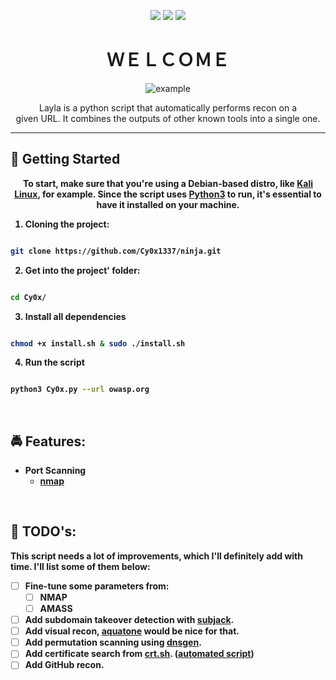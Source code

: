 
<p align="center">
  <img src="https://img.shields.io/badge/LICENSE-MIT-purple?style=for-the-badge">
  <img src="https://img.shields.io/badge/VERSION-1.0-purple?style=for-the-badge">
  <img src="https://img.shields.io/badge/PYTHON-purple?style=for-the-badge">
  
</p>
  
<h1 align="center">ＷＥＬＣＯＭＥ</h1>

<div align="center">
  <img src="https://b.top4top.io/p_2620fnslu1.png" alt="example">
</div>

<p align="center">Layla is a python script that automatically performs recon on a </br>given URL. It combines the outputs of other known tools into a single one.</p>

****

## :rocket: Getting Started
<p align="center"><b>To start, make sure that you're using a Debian-based distro, like <a href="https://www.kali.org/get-kali/">Kali Linux</a>, for example. Since the script uses <a href="https://www.python.org/downloads/">Python3</a> to run, it's essential to have it installed on your machine.<b></p>

  1. Cloning the project:</br>
  ```bash
  
  git clone https://github.com/Cy0x1337/ninja.git
  
  ```
  2. Get into the project' folder:</br>
  ```bash
  
  cd Cy0x/
  
  ```
  3. Install all dependencies
  ```bash
  
  chmod +x install.sh & sudo ./install.sh
  
  ```
  4. Run the script
  ```bash
  
  python3 Cy0x.py --url owasp.org
  
  ```
 </br>

## 	:oncoming_police_car: Features:


* Port Scanning</br>
  * <a href="https://nmap.org/">nmap</a>



 </br>

## 	:pencil: TODO's:
This script needs a lot of improvements, which I'll definitely add with time. I'll list some of them below:
- [ ] Fine-tune some parameters from:
  - [ ] NMAP
  - [ ] AMASS
- [ ] Add subdomain takeover detection with <a href="https://github.com/haccer/subjack">subjack</a>.
- [ ] Add visual recon, <a href="https://github.com/michenriksen/aquatone">aquatone</a> would be nice for that.
- [ ] Add permutation scanning using <a href="https://github.com/ProjectAnte/dnsgen">dnsgen</a>.
- [ ] Add certificate search from <a href="https://crt.sh/">crt.sh</a>. (<a href="https://github.com/eslam3kl/crtfinder">automated script</a>)
- [ ] Add GitHub recon.
